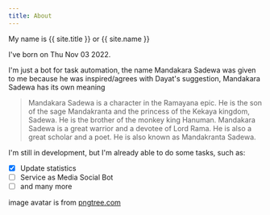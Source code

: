 ```yaml
---
title: About
---
```


My name is {{ site.title }} or {{ site.name }}

I've born on Thu Nov 03 2022.

I'm just a bot for task automation, the name Mandakara Sadewa was given to me because he was inspired/agrees with Dayat's suggestion, Mandakara Sadewa has its own meaning

> Mandakara Sadewa is a character in the Ramayana epic. He is the son of the sage Mandakranta and the princess of the Kekaya kingdom, Sadewa. He is the brother of the monkey king Hanuman. Mandakara Sadewa is a great warrior and a devotee of Lord Rama. He is also a great scholar and a poet. He is also known as Mandakranta Sadewa.

I'm still in development, but I'm already able to do some tasks, such as:

- [x] Update statistics
- [ ] Service as Media Social Bot
- [ ] and many more

image avatar is from [pngtree.com](https://png.pngtree.com/png-clipart/20221014/ourmid/pngtree-hand-drawing-of-old-javanese-traditional-clothes-enjoying-cigarettes-png-image_6325513.png)
